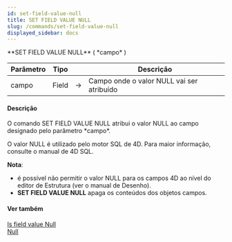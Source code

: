```yaml
---
id: set-field-value-null
title: SET FIELD VALUE NULL
slug: /commands/set-field-value-null
displayed_sidebar: docs
---
```


<!--REF #_command_.SET FIELD VALUE NULL.Syntax-->**SET FIELD VALUE NULL** ( *campo* )<!-- END REF-->
<!--REF #_command_.SET FIELD VALUE NULL.Params-->
| Parâmetro | Tipo |  | Descrição |
| --- | --- | --- | --- |
| campo | Field | &srarr; | Campo onde o valor NULL vai ser atribuído |

<!-- END REF-->

#### Descrição 

<!--REF #_command_.SET FIELD VALUE NULL.Summary-->O comando SET FIELD VALUE NULL atribui o valor NULL ao campo designado pelo parâmetro *campo*.<!-- END REF-->  
  
O valor NULL é utilizado pelo motor SQL de 4D. Para maior informação, consulte o manual de 4D SQL.  
  
**Nota**:

* é possível não permitir o valor NULL para os campos 4D ao nível do editor de Estrutura (ver o manual de Desenho).
* **SET FIELD VALUE NULL** apaga os conteúdos dos objetos campos.

#### Ver também 

[Is field value Null](is-field-value-null.md)  
[Null](null.md)  